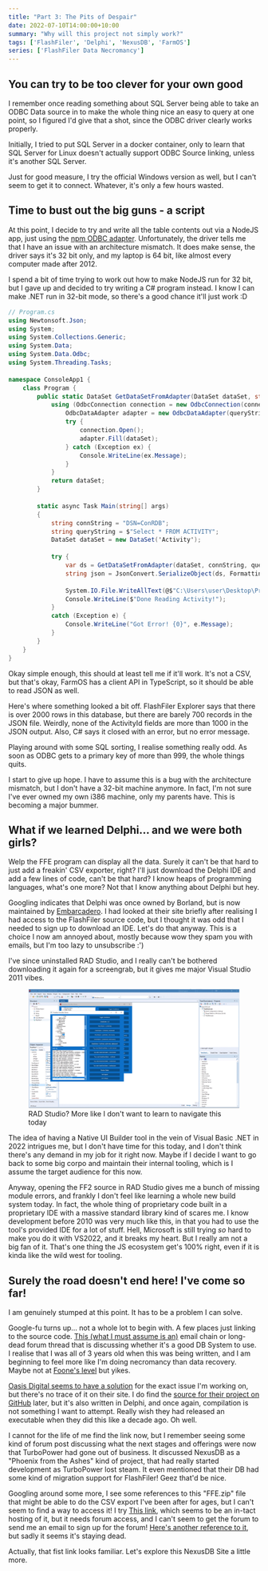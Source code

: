 ```yaml
---
title: "Part 3: The Pits of Despair"
date: 2022-07-10T14:00:00+10:00
summary: "Why will this project not simply work?"
tags: ['FlashFiler', 'Delphi', 'NexusDB', 'FarmOS']
series: ['FlashFiler Data Necromancy']
---
```


## You can try to be too clever for your own good

I remember once reading something about SQL Server being able to take an ODBC Data source in to make the whole thing nice an easy to query at one point, so I figured I'd give that a shot, since the ODBC driver clearly works properly.

Initially, I tried to put SQL Server in a docker container, only to learn that SQL Server for Linux doesn't actually support ODBC Source linking, unless it's another SQL Server.

Just for good measure, I try the official Windows version as well, but I can't seem to get it to connect. Whatever, it's only a few hours wasted.

## Time to bust out the big guns - a script

At this point, I decide to try and write all the table contents out via a NodeJS app, just using the [npm ODBC adapter](https://www.npmjs.com/package/odbc). Unfortunately, the driver tells me that I have an issue with an architecture mismatch.
It does make sense, the driver says it's 32 bit only, and my laptop is 64 bit, like almost every computer made after 2012. 

I spend a bit of time trying to work out how to make NodeJS run for 32 bit, but I gave up and decided to try writing a C# program instead. I know I can make .NET run in 32-bit mode, so there's a good chance it'll just work :D

```cs
// Program.cs
using Newtonsoft.Json;
using System;
using System.Collections.Generic;
using System.Data;
using System.Data.Odbc;
using System.Threading.Tasks;

namespace ConsoleApp1 {
    class Program {
        public static DataSet GetDataSetFromAdapter(DataSet dataSet, string connectionString, string queryString) {
            using (OdbcConnection connection = new OdbcConnection(connectionString)) {
                OdbcDataAdapter adapter = new OdbcDataAdapter(queryString, connection);
                try {
                    connection.Open();
                    adapter.Fill(dataSet);
                } catch (Exception ex) {
                    Console.WriteLine(ex.Message);
                }
            }
            return dataSet;
        }

        static async Task Main(string[] args)
        {
            string connString = "DSN=ConRDB";
            string queryString = $"Select * FROM ACTIVITY";
            DataSet dataSet = new DataSet('Activity');

            try {
                var ds = GetDataSetFromAdapter(dataSet, connString, queryString);
                string json = JsonConvert.SerializeObject(ds, Formatting.Indented);

                System.IO.File.WriteAllText(@$"C:\Users\user\Desktop\Projects\FarmOSTransfer\TransferProj\DbAsJson\Activity.json", json);
                Console.WriteLine($"Done Reading Activity!");
            }
            catch (Exception e) {
                Console.WriteLine("Got Error! {0}", e.Message);
            }
        }
    }
}
```

Okay simple enough, this should at least tell me if it'll work. It's not a CSV, but that's okay, FarmOS has a client API in TypeScript, so it should be able to read JSON as well.

Here's where something looked a bit off. FlashFiler Explorer says that there is over 2000 rows in this database, but there are barely 700 records in the JSON file.
Weirdly, none of the ActivityId fields are more than 1000 in the JSON output. Also, C# says it closed with an error, but no error message.

Playing around with some SQL sorting, I realise something really odd. As soon as ODBC gets to a primary key of more than 999, the whole things quits. 

I start to give up hope. I have to assume this is a bug with the architecture mismatch, but I don't have a 32-bit machine anymore. In fact, I'm not sure I've ever owned my own i386 machine, only my parents have. This is becoming a major bummer.

## What if we learned Delphi... and we were both girls?

Welp the FFE program can display all the data. Surely it can't be that hard to just add a freakin' CSV exporter, right? I'll just download the Delphi IDE and add a few lines of code, can't be that hard? I know heaps of programming languages, what's one more? Not that I know anything about Delphi but hey.

Googling indicates that Delphi was once owned by Borland, but is now maintained by [Embarcadero](https://www.embarcadero.com/products/delphi).
I had looked at their site briefly after realising I had access to the FlashFiler source code, but I thought it was odd that I needed to sign up to download an IDE. Let's do that anyway.
This is a choice I now am annoyed about, mostly because wow they spam you with emails, but I'm too lazy to unsubscribe :')

I've since uninstalled RAD Studio, and I really can't be bothered downloading it again for a screengrab, but it gives me major Visual Studio 2011 vibes.

<figure>
    <img src="RadStudio.png" alt="RAD Studio website screengrab">
    <figcaption>RAD Studio? More like I don't want to learn to navigate this today</figcaption>
</figure>

The idea of having a Native UI Builder tool in the vein of Visual Basic .NET in 2022 intrigues me, but I don't have time for this today, and I don't think there's any demand in my job for it right now. Maybe if I decide I want to go back to some big corpo and maintain their internal tooling, which is I assume the target audience for this now.

Anyway, opening the FF2 source in RAD Studio gives me a bunch of missing module errors, and frankly I don't feel like learning a whole new build system today. In fact, the whole thing of proprietary code built in a proprietary IDE with a massive standard library kind of scares me.
I know development before 2010 was very much like this, in that you had to use the tool's provided IDE for a lot of stuff. 
Hell, Microsoft is still trying *so* hard to make you do it with VS2022, and it breaks my heart. But I really am not a big fan of it.
That's one thing the JS ecosystem get's 100% right, even if it is kinda like the wild west for tooling.

## Surely the road doesn't end here! I've come so far!

I am genuinely stumped at this point. It has to be a problem I can solve. 

Google-fu turns up... not a whole lot to begin with. A few places just linking to the source code.
[This (what I must assume is an)](https://groups.google.com/g/borland.public.delphi.thirdparty-tools/c/DiA3AU9uDV0) email chain or long-dead forum thread that is discussing whether it's a good DB System to use.
I realise that I was all of 3 years old when this was being written, and I am beginning to feel more like I'm doing necromancy than data recovery. Maybe not at [Foone's level](https://www.patreon.com/foone) but yikes.

[Oasis Digital seems to have a solution](https://studyres.com/doc/15184506/flashfiler-to-rdbms-data-converter) for the exact issue I'm working on, but there's no trace of it on their site.
I do find the [source for their project on GitHub](https://github.com/OasisDigital/flashfiler-to-rdbms) later, but it's also written in Delphi, and once again, compilation is not something I want to attempt. Really wish they had released an executable when they did this like a decade ago. Oh well.

I cannot for the life of me find the link now, but I remember seeing some kind of forum post discussing what the next stages and offerings were now that TurboPower had gone out of business. It discussed NexusDB as a "Phoenix from the Ashes" kind of project, that had really started development as TurboPower lost steam.
It even mentioned that their DB had some kind of migration support for FlashFiler! Geez that'd be nice.

Googling around some more, I see some references to this "FFE.zip" file that might be able to do the CSV export I've been after for ages, but I can't seem to find a way to access it!
I try [This link](https://nexusdb.com/forums/showthread.php?t=12677), which seems to be an in-tact hosting of it, but it needs forum access, and I can't seem to get the forum to send me an email to sign up for the forum!
[Here's another reference to it](http://www.delphigroups.info/2/85/28865.html), but sadly it seems it's staying dead.

Actually, that fist link looks familiar. Let's explore this NexusDB Site a little more.
